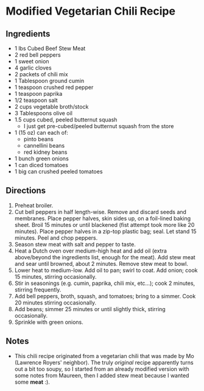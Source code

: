 # Modified Vegetarian Chili Recipe

## Ingredients
  * 1 lbs Cubed Beef Stew Meat
  * 2 red bell peppers
  * 1 sweet onion
  * 4 garlic cloves
  * 2 packets of chili mix
  * 1 Tablespoon ground cumin
  * 1 teaspoon crushed red pepper
  * 1 teaspoon paprika
  * 1/2 teaspoon salt
  * 2 cups vegetable broth/stock
  * 3 Tablespoons olive oil
  * 1.5 cups cubed, peeled butternut squash
    * I just get pre-cubed/peeled butternut squash from the store
  * 1 (15 oz) can each of:
    * pinto beans
    * cannellini beans
    * red kidney beans
  * 1 bunch green onions
  * 1 can diced tomatoes
  * 1 big can crushed peeled tomatoes


## Directions
1. Preheat broiler.
2. Cut bell peppers in half length-wise. Remove and discard seeds and membranes. Place pepper halves, skin sides up, on a foil-lined baking sheet. Broil 15 minutes or until blackened (fist attempt took more like 20 minutes). Place pepper halves in a zip-top plastic bag; seal. Let stand 15 minutes. Peel and chop peppers.
3. Season stew meat with salt and pepper to taste.
4. Heat a Dutch oven over medium-high heat and add oil (extra above/beyond the ingredients list, enough for the meat). Add stew meat and sear until browned, about 2 minutes. Remove stew meat to bowl.
5. Lower heat to medium-low. Add oil to pan; swirl to coat. Add onion; cook 15 minutes, stirring occasionally.
6. Stir in seasonings (e.g. cumin, paprika, chili mix, etc...); cook 2 minutes, stirring frequently.
7. Add bell peppers, broth, squash, and tomatoes; bring to a simmer. Cook 20 minutes stirring occasionally.
8. Add beans; simmer 25 minutes or until slightly thick, stirring occasionally.
9. Sprinkle with green onions.

## Notes
  * This chili recipe originated from a vegetarian chili that was made by Mo (Lawrence Royers' neighbor). The truly *original* recipe apparently turns out a bit too soupy, so I started from an already modified version with some notes from Maureen, then I added stew meat because I wanted some **meat** :).
